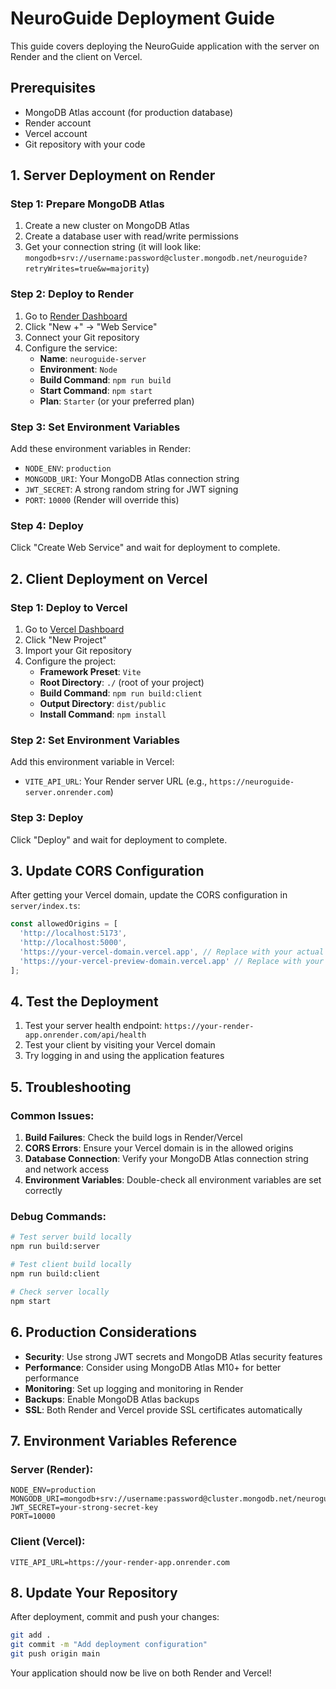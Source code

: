 # NeuroGuide Deployment Guide

This guide covers deploying the NeuroGuide application with the server on Render and the client on Vercel.

## Prerequisites

- MongoDB Atlas account (for production database)
- Render account
- Vercel account
- Git repository with your code

## 1. Server Deployment on Render

### Step 1: Prepare MongoDB Atlas
1. Create a new cluster on MongoDB Atlas
2. Create a database user with read/write permissions
3. Get your connection string (it will look like: `mongodb+srv://username:password@cluster.mongodb.net/neuroguide?retryWrites=true&w=majority`)

### Step 2: Deploy to Render
1. Go to [Render Dashboard](https://dashboard.render.com/)
2. Click "New +" → "Web Service"
3. Connect your Git repository
4. Configure the service:
   - **Name**: `neuroguide-server`
   - **Environment**: `Node`
   - **Build Command**: `npm run build`
   - **Start Command**: `npm start`
   - **Plan**: `Starter` (or your preferred plan)

### Step 3: Set Environment Variables
Add these environment variables in Render:
- `NODE_ENV`: `production`
- `MONGODB_URI`: Your MongoDB Atlas connection string
- `JWT_SECRET`: A strong random string for JWT signing
- `PORT`: `10000` (Render will override this)

### Step 4: Deploy
Click "Create Web Service" and wait for deployment to complete.

## 2. Client Deployment on Vercel

### Step 1: Deploy to Vercel
1. Go to [Vercel Dashboard](https://vercel.com/dashboard)
2. Click "New Project"
3. Import your Git repository
4. Configure the project:
   - **Framework Preset**: `Vite`
   - **Root Directory**: `./` (root of your project)
   - **Build Command**: `npm run build:client`
   - **Output Directory**: `dist/public`
   - **Install Command**: `npm install`

### Step 2: Set Environment Variables
Add this environment variable in Vercel:
- `VITE_API_URL`: Your Render server URL (e.g., `https://neuroguide-server.onrender.com`)

### Step 3: Deploy
Click "Deploy" and wait for deployment to complete.

## 3. Update CORS Configuration

After getting your Vercel domain, update the CORS configuration in `server/index.ts`:

```typescript
const allowedOrigins = [
  'http://localhost:5173', 
  'http://localhost:5000',
  'https://your-vercel-domain.vercel.app', // Replace with your actual domain
  'https://your-vercel-preview-domain.vercel.app' // Replace with your preview domain
];
```

## 4. Test the Deployment

1. Test your server health endpoint: `https://your-render-app.onrender.com/api/health`
2. Test your client by visiting your Vercel domain
3. Try logging in and using the application features

## 5. Troubleshooting

### Common Issues:

1. **Build Failures**: Check the build logs in Render/Vercel
2. **CORS Errors**: Ensure your Vercel domain is in the allowed origins
3. **Database Connection**: Verify your MongoDB Atlas connection string and network access
4. **Environment Variables**: Double-check all environment variables are set correctly

### Debug Commands:

```bash
# Test server build locally
npm run build:server

# Test client build locally
npm run build:client

# Check server locally
npm start
```

## 6. Production Considerations

- **Security**: Use strong JWT secrets and MongoDB Atlas security features
- **Performance**: Consider using MongoDB Atlas M10+ for better performance
- **Monitoring**: Set up logging and monitoring in Render
- **Backups**: Enable MongoDB Atlas backups
- **SSL**: Both Render and Vercel provide SSL certificates automatically

## 7. Environment Variables Reference

### Server (Render):
```
NODE_ENV=production
MONGODB_URI=mongodb+srv://username:password@cluster.mongodb.net/neuroguide
JWT_SECRET=your-strong-secret-key
PORT=10000
```

### Client (Vercel):
```
VITE_API_URL=https://your-render-app.onrender.com
```

## 8. Update Your Repository

After deployment, commit and push your changes:

```bash
git add .
git commit -m "Add deployment configuration"
git push origin main
```

Your application should now be live on both Render and Vercel!
